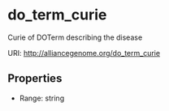 # do_term_curie

Curie of DOTerm describing the disease

URI: http://alliancegenome.org/do_term_curie



<!-- no inheritance hierarchy -->


## Properties

 * Range: string


